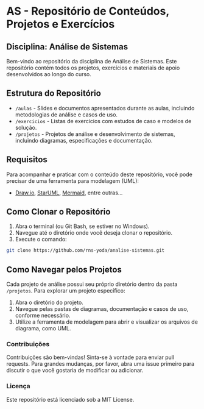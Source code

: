 # AS - Repositório de Conteúdos, Projetos e Exercícios
## Disciplina: Análise de Sistemas

Bem-vindo ao repositório da disciplina de Análise de Sistemas. Este repositório contém todos os projetos, exercícios e materiais de apoio desenvolvidos ao longo do curso.

## Estrutura do Repositório

- `/aulas` - Slides e documentos apresentados durante as aulas, incluindo metodologias de análise e casos de uso.
- `/exercicios` - Listas de exercícios com estudos de caso e modelos de solução.
- `/projetos` - Projetos de análise e desenvolvimento de sistemas, incluindo diagramas, especificações e documentação.

## Requisitos

Para acompanhar e praticar com o conteúdo deste repositório, você pode precisar de uma ferramenta para modelagem (UML):

- [Draw.io](https://app.diagrams.net/), [StarUML](http://staruml.io), [Mermaid](https://mermaid.js.org/), entre outras...

## Como Clonar o Repositório

1. Abra o terminal (ou Git Bash, se estiver no Windows).
2. Navegue até o diretório onde você deseja clonar o repositório.
3. Execute o comando:

```bash
git clone https://github.com/rns-yoda/analise-sistemas.git
```

## Como Navegar pelos Projetos

Cada projeto de análise possui seu próprio diretório dentro da pasta `/projetos`. Para explorar um projeto específico:

1. Abra o diretório do projeto.
2. Navegue pelas pastas de diagramas, documentação e casos de uso, conforme necessário.
3. Utilize a ferramenta de modelagem para abrir e visualizar os arquivos de diagrama, como UML.

### Contribuições

Contribuições são bem-vindas! Sinta-se à vontade para enviar pull requests. Para grandes mudanças, por favor, abra uma issue primeiro para discutir o que você gostaria de modificar ou adicionar.

### Licença

Este repositório está licenciado sob a MIT License.
